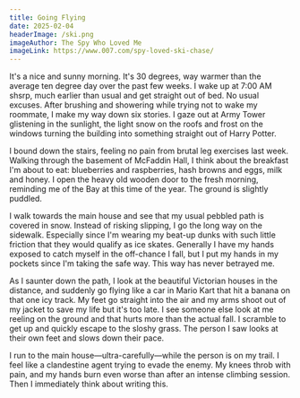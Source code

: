 ```yaml
---
title: Going Flying
date: 2025-02-04
headerImage: /ski.png
imageAuthor: The Spy Who Loved Me
imageLink: https://www.007.com/spy-loved-ski-chase/
---
```

It's a nice and sunny morning. It's 30 degrees, way warmer than the average ten degree day over the past few weeks. I wake up at 7:00 AM shsrp, much earlier than usual and get straight out of bed. No usual excuses. After brushing and showering while trying not to wake my roommate, I make my way down six stories. I gaze out at Army Tower glistening in the sunlight, the light snow on the roofs and frost on the windows turning the building into something straight out of Harry Potter. 

I bound down the stairs, feeling no pain from brutal leg exercises last week. Walking through the basement of McFaddin Hall, I think about the breakfast I'm about to eat: blueberries and raspberries, hash browns and eggs, milk and honey. I open the heavy old wooden door to the fresh morning, reminding me of the Bay at this time of the year. The ground is slightly puddled.

I walk towards the main house and see that my usual pebbled path is covered in snow. Instead of risking slipping, I go the long way on the sidewalk. Especially since I'm wearing my beat-up dunks with such little friction that they would qualify as ice skates. Generally I have my hands exposed to catch myself in the off-chance I fall, but I put my hands in my pockets since I'm taking the safe way. This way has never betrayed me. 

As I saunter down the path, I look at the beautiful Victorian houses in the distance, and suddenly go flying like a car in Mario Kart that hit a banana on that one icy track. My feet go straight into the air and my arms shoot out of my jacket to save my life but it's too late. I see someone else look at me reeling on the ground and that hurts more than the actual fall. I scramble to get up and quickly escape to the sloshy grass. The person I saw looks at their own feet and slows down their pace.

I run to the main house—ultra-carefully—while the person is on my trail. I feel like a clandestine agent trying to evade the enemy. My knees throb with pain, and my hands burn even worse than after an intense climbing session. Then I immediately think about writing this.